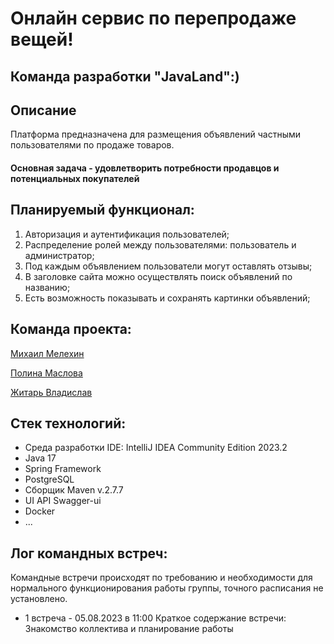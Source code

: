 # Онлайн сервис по перепродаже вещей!

## Команда разработки "JavaLand":) 

## Описание

Платформа предназначена для размещения объявлений частными пользователями по продаже товаров.

#### Основная задача - удовлетворить потребности продавцов и потенциальных покупателей

## Планируемый функционал:
1. Авторизация и аутентификация пользователей;
2. Распределение ролей между пользователями: пользователь и администратор;
3. Под каждым объявлением пользователи могут оставлять отзывы;
4. В заголовке сайта можно осуществлять поиск объявлений по названию;
5. Есть возможность показывать и сохранять картинки объявлений;

## Команда проекта:
[Михаил Мелехин](https://github.com/MelekhinMikhail)

[Полина Маслова](https://github.com/Polyxen1a)

[Житарь Владислав](https://github.com/R2D2VLAD)

## Стек технологий:
* Среда разработки IDE: IntelliJ IDEA Community Edition 2023.2
* Java 17
* Spring Framework
* PostgreSQL
* Сборщик Maven v.2.7.7
* UI API Swagger-ui
* Docker
* ...

## Лог командных встреч:
Командные встречи происходят по требованию и необходимости для нормального функционирования работы группы, точного расписания не установлено.

* 1 встреча - 05.08.2023 в 11:00
    Краткое содержание встречи:
    Знакомство коллектива и планирование работы


